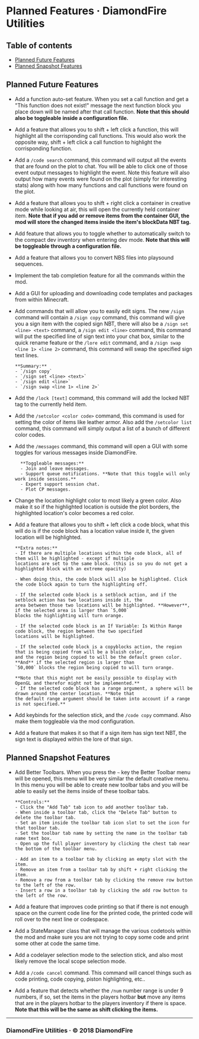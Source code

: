 # Planned Features &middot; DiamondFire Utilities

## Table of contents

- [Planned Future Features](#planned-future-features)
- [Planned Snapshot Features](#planned-snapshot-features)

## Planned Future Features

- Add a function auto-set feature. When you set a call function and get a "This function does not exist!" message the next
  function block you place down will be named after that call function. **Note that this should also be toggleable inside a
  configuration file.**
- Add a feature that allows you to shift + left click a function, this will highlight all the corrisponding call functions.
  This would also work the opposite way, shift + left click a call function to highlight the corrisponding function.
- Add a `/code search` command, this command will output all the events that are found on the plot to chat. You will be
  able to click one of those event output messages to highlight the event. Note this feature will also output how many events
  were found on the plot (simply for interesting stats) along with how many functions and call functions were found on the plot.
- Add a feature that allows you to shift + right click a container in creative mode while looking at air, this will open
  the currently held container item. **Note that if you add or remove items from the container GUI, the mod will store
  the changed items inside the item's blockData NBT tag.**
- Add feature that allows you to toggle whether to automatically switch to the compact dev inventory when entering dev mode.
  **Note that this will be toggleable through a configuration file.**
- Add a feature that allows you to convert NBS files into playsound sequences.
- Implement the tab completion feature for all the commands within the mod.
- Add a GUI for uploading and downloading code templates and packages from within Minecraft.
- Add commands that will allow you to easily edit signs. The new `/sign` command will contain a `/sign copy` command, this
  command will give you a sign item with the copied sign NBT, there will also be a `/sign set <line> <text>` command,
  a `/sign edit <line>` command, this command will put the specified line of sign text into your chat box, similar to the
  quick rename feature or the `/lore edit` command, and a `/sign swap <line 1> <line 2>` command, this command will swap
  the specified sign text lines.

      **Summary:**
      - `/sign copy`
      - `/sign set <line> <text>`
      - `/sign edit <line>`
      - `/sign swap <line 1> <line 2>`

- Add the `/lock [text]` command, this command will add the locked NBT tag to the currently held item.
- Add the `/setcolor <color code>` command, this command is used for setting the color of items like leather armor.
  Also add the `/setcolor list` command, this command will simply output a list of a bunch of different color codes.

- Add the `/messages` command, this command will open a GUI with some toggles for various messages inside DiamondFire.

      	**Toggleable messages:**
      	- Join and leave messages.
      	- Support queue notifications. **Note that this toggle will only work inside sessions.**
      	- Expert support session chat.
      	- Plot CP messages.

- Change the location highlight color to most likely a green color. Also make it so if the highlighted location is
  outside the plot borders, the highlighted location's color becomes a red color.
- Add a feature that allows you to shift + left click a code block, what this will do is if the code block has a
  location value inside it, the given location will be highlighted.

      **Extra notes:**
      - If there are multiple locations within the code block, all of them will be highlighted - except if multiple
      locations are set to the same block. (this is so you do not get a highlighted block with an extreme opacity)

      - When doing this, the code block will also be highlighted. Click the code block again to turn the highlighting off.

      - If the selected code block is a setblock action, and if the setblock action has two locations inside it, the
      area between those two locations will be highlighted. **However**, if the selected area is larger than `5,000`
      blocks the highlighting will turn orange.

      - If the selected code block is an If Variable: Is Within Range code block, the region between the two specified
      locations will be highlighted.

      - If the selected code block is a copyblocks action, the region that is being copied from will be a bluish color,
      and the region being copied to will be the default green color. **And** if the selected region is larger than
      `50,000` blocks the region being copied to will turn orange.

      **Note that this might not be easily possible to display with OpenGL and therefor might not be implemented.**
      - If the selected code block has a range argument, a sphere will be drawn around the center location. **Note that
      the default range argument should be taken into account if a range is not specified.**

- Add keybinds for the selection stick, and the `/code copy` command. Also make them toggleable via the mod configuration.
- Add a feature that makes it so that if a sign item has sign text NBT, the sign text is displayed within the lore
  of that sign.

## Planned Snapshot Features

- Add Better Toolbars. When you press the `~` key the Better Toolbar menu will be opened, this menu will be very similar the
  default creative menu. In this menu you will be able to create new toolbar tabs and you will be able to easily set the
  items inside of these toolbar tabs.

      **Controls:**
      - Click the "Add Tab" tab icon to add another toolbar tab.
      - When inside a toolbar tab, click the "Delete Tab" button to delete the toolbar tab.
      - Set an item inside the toolbar tab icon slot to set the icon for that toolbar tab.
      - Set the toolbar tab name by setting the name in the toolbar tab name text box.
      - Open up the full player inventory by clicking the chest tab near the bottom of the toolbar menu.

      - Add an item to a toolbar tab by clicking an empty slot with the item.
      - Remove an item from a toolbar tab by shift + right clicking the item.
      - Remove a row from a toolbar tab by clicking the remove row button to the left of the row.
      - Insert a row in a toolbar tab by clicking the add row button to the left of the row.

- Add a feature that improves code printing so that if there is not enough space on the current code line for the
  printed code, the printed code will roll over to the next line or codespace.
- Add a StateManager class that will manage the various codetools within the mod and make sure you are not trying to
  copy some code and print some other at code the same time.
- Add a codelayer selection mode to the selection stick, and also most likely remove the local scope selection mode.
- Add a `/code cancel` command. This command will cancel things such as code printing, code copying, piston highlighting, etc..
- Add a feature that detects whether the `/num` number range is under 9 numbers, if so, set the items in the players
  hotbar **but** move any items that are in the players hotbar to the players inventory if there is space. **Note that this
  will be the same as shift clicking the items.**

---

### DiamondFire Utilities &middot; &copy; 2018 DiamondFire
